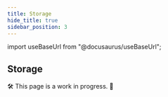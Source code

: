 ```yaml
---
title: Storage
hide_title: true
sidebar_position: 3
---
```


import useBaseUrl from "@docusaurus/useBaseUrl";

## Storage

🛠 This page is a work in progress. 🚧
